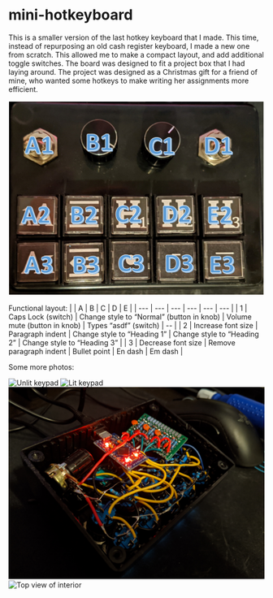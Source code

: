 # mini-hotkeyboard

This is a smaller version of the last hotkey keyboard that I made. This time, instead of repurposing an old cash register keyboard, I made a new one from scratch. This allowed me to make a compact layout, and add additional toggle switches. The board was designed to fit a project box that I had laying around.
The project was designed as a Christmas gift for a friend of mine, who wanted some hotkeys to make writing her assignments more efficient.

![Mini keypad picture](https://github.com/fwacer/mini-hotkeyboard/blob/master/Media/layout.PNG)

Functional layout:
| | A |	B | C | D | E |
| --- | --- | --- | --- | --- | --- |
| 1 | Caps Lock (switch) | Change style to “Normal” (button in knob) | Volume mute (button in knob) | Types “asdf” (switch) | -- |
| 2 | Increase font size | Paragraph indent | Change style to “Heading 1” | Change style to “Heading 2” | Change style to “Heading 3” |
| 3 | Decrease font size | Remove paragraph indent | Bullet point | En dash | Em dash |

Some more photos:

![Unlit keypad](https://github.com/fwacer/mini-hotkeyboard/blob/master/Media/unlit.jpg)
![Lit keypad](https://github.com/fwacer/mini-hotkeyboard/blob/master/Media/lit.jpg)
![Isometric view of interior](https://github.com/fwacer/mini-hotkeyboard/blob/master/Media/isometric_inside.jpg)
![Top view of interior](https://github.com/fwacer/mini-hotkeyboard/blob/master/Media/top_inside.jpg)
